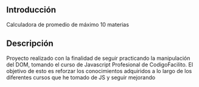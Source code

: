 ## Introducción
Calculadora de promedio de máximo 10 materias

## Descripción
Proyecto realizado con la finalidad de seguir practicando la manipulación del DOM, tomando el curso de Javascript Profesional de CodigoFacilito. El objetivo de esto es reforzar los conocimientos adquiridos a lo largo de los diferentes cursos que he tomado de JS y seguir mejorando
